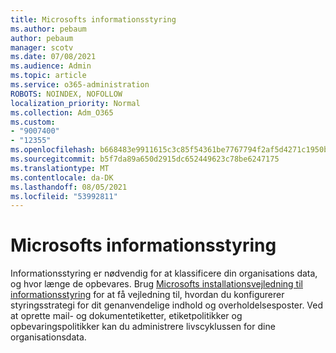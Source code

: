 ```yaml
---
title: Microsofts informationsstyring
ms.author: pebaum
author: pebaum
manager: scotv
ms.date: 07/08/2021
ms.audience: Admin
ms.topic: article
ms.service: o365-administration
ROBOTS: NOINDEX, NOFOLLOW
localization_priority: Normal
ms.collection: Adm_O365
ms.custom:
- "9007400"
- "12355"
ms.openlocfilehash: b668483e9911615c3c85f54361be7767794f2af5d4271c1950b01b401a2e2ef2
ms.sourcegitcommit: b5f7da89a650d2915dc652449623c78be6247175
ms.translationtype: MT
ms.contentlocale: da-DK
ms.lasthandoff: 08/05/2021
ms.locfileid: "53992811"
---
```

# <a name="microsoft-information-governance"></a>Microsofts informationsstyring

Informationsstyring er nødvendig for at klassificere din organisations data, og hvor længe de opbevares. Brug [Microsofts installationsvejledning til informationsstyring](https://admin.microsoft.com/AdminPortal/Home#/modernonboarding/migsetupguide) for at få vejledning til, hvordan du konfigurerer styringsstrategi for dit genanvendelige indhold og overholdelsesposter. Ved at oprette mail- og dokumentetiketter, etiketpolitikker og opbevaringspolitikker kan du administrere livscyklussen for dine organisationsdata.

